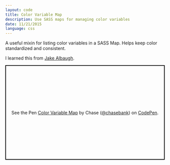 ```yaml
---
layout: code
title: Color Variable Map
description: Use SASS maps for managing color variables
date: 11/21/2015
language: css
---
```


A useful mixin for listing color variables in a SASS Map. Helps keep color standardized and consistent.

I learned this from [Jake Albaugh](http://codepen.io/jakealbaugh/post/using-sass-functions-to-access-complex-variable-maps).

<p class="codepen" data-height="300" data-theme-id="21051" data-default-tab="css" data-user="chasebank" data-slug-hash="oYZPvg" data-editable="true" style="height: 300px; box-sizing: border-box; display: flex; align-items: center; justify-content: center; border: 2px solid black; margin: 1em 0; padding: 1em;" data-pen-title="Color Variable Map">
  <span>See the Pen <a href="https://codepen.io/chasebank/pen/oYZPvg/">
  Color Variable Map</a> by Chase (<a href="https://codepen.io/chasebank">@chasebank</a>)
  on <a href="https://codepen.io">CodePen</a>.</span>
</p>
